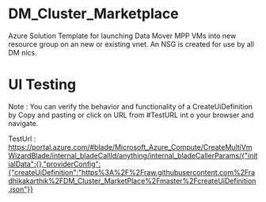 # DM_Cluster_Marketplace

Azure Solution Template for launching Data Mover MPP VMs into new resource group on an new or existing vnet. An NSG is created for use by all DM nics. 

# UI Testing

Note : You can verify the behavior and functionality of a CreateUiDefinition by Copy and pasting or click on URL from #TestURL int o your browser and navigate.

TestUrl : https://portal.azure.com/#blade/Microsoft_Azure_Compute/CreateMultiVmWizardBlade/internal_bladeCallId/anything/internal_bladeCallerParams/{"initialData":{},"providerConfig":{"createUiDefinition":"https%3A%2F%2Fraw.githubusercontent.com%2Fradhikakarthik%2FDM_Cluster_MarketPlace%2Fmaster%2FcreateUiDefinition.json"}}
